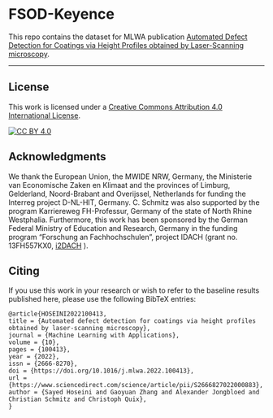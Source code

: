 # FSOD-Keyence

This repo contains the dataset for MLWA publication [Automated Defect Detection for Coatings via Height Profiles obtained by Laser-Scanning microscopy](https://www.sciencedirect.com/science/article/pii/S2666827022000883?via%3Dihub#appSB).

---

## License

This work is licensed under a
[Creative Commons Attribution 4.0 International License][cc-by].

[![CC BY 4.0][cc-by-image]][cc-by]

[cc-by]: http://creativecommons.org/licenses/by/4.0/
[cc-by-image]: https://i.creativecommons.org/l/by/4.0/88x31.png


## Acknowledgments
We thank the European Union, the MWIDE NRW, Germany, the Ministerie van Economische Zaken en Klimaat and the provinces of Limburg, Gelderland, Noord-Brabant and Overijssel, Netherlands for funding the Interreg project D-NL-HIT, Germany. C. Schmitz was also supported by the program Karriereweg FH-Professur, Germany of the state of North Rhine Westphalia. Furthermore, this work has been sponsored by the German Federal Ministry of Education and Research, Germany in the funding program “Forschung an Fachhochschulen”, project IDACH (grant no. 13FH557KX0, [i2DACH](https://www.hs-niederrhein.de/i2dach) ).


## Citing
If you use this work in your research or wish to refer to the baseline results published here, please use the following BibTeX entries:

```
@article{HOSEINI2022100413,
title = {Automated defect detection for coatings via height profiles obtained by laser-scanning microscopy},
journal = {Machine Learning with Applications},
volume = {10},
pages = {100413},
year = {2022},
issn = {2666-8270},
doi = {https://doi.org/10.1016/j.mlwa.2022.100413},
url = {https://www.sciencedirect.com/science/article/pii/S2666827022000883},
author = {Sayed Hoseini and Gaoyuan Zhang and Alexander Jongbloed and Christian Schmitz and Christoph Quix},
}
```
